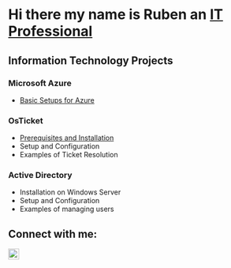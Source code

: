 <h1> Hi there my name is Ruben an  <a href="https://www.linkedin.com/in/ruben-issael-almaguer-84a58631a/">IT Professional</a></h1>

<h2> Information Technology Projects </h2>

<h3><b> Microsoft Azure </b></h3>

  - [Basic Setups for Azure](https://.github.com/Ruissal/Azure-Basics)

<h3><b> OsTicket </b></h3>  

  - [Prerequisites and Installation](https://github.com/Ruissal/osticket-install)
  - Setup and Configuration
  - Examples of Ticket Resolution

<h3><b> Active Directory </b></h3>

  - Installation on Windows Server
  - Setup and Configuration
  - Examples of managing users
<h2>Connect with me:</h2>

[<img align="left" alt="Ruben-Issael | LinkedIn" width="22px" src="https://cdn.jsdelivr.net/npm/simple-icons@v3/icons/linkedin.svg" />][linkedin]

[linkedin]: https://www.linkedin.com/in/ruben-issael-almaguer-84a58631a

<!--
**Ruissal/ruissal** is a ✨ _special_ ✨ repository because its `README.md` (this file) appears on your GitHub profile.

Here are some ideas to get you started:

- 🔭 I’m currently working on ...
- 🌱 I’m currently learning ...
- 👯 I’m looking to collaborate on ...
- 🤔 I’m looking for help with ...
- 💬 Ask me about ...
- 📫 How to reach me: ...
- 😄 Pronouns: ...
- ⚡ Fun fact: Idk whos reading this but hello! I have watched Stargate SG1 twice through
-->
